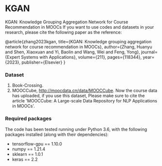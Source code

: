 # KGAN
KGAN:  Knowledge Grouping Aggregation Network for Course Recommendation in MOOCs
If you want to use codes and datasets in your research, please cite the following paper as the reference:

@article{zhang2023kgan,
  title={KGAN: Knowledge grouping aggregation network for course recommendation in MOOCs},
  author={Zhang, Huanyu and Shen, Xiaoxuan and Yi, Baolin and Wang, Wei and Feng, Yong},
  journal={Expert Systems with Applications},
  volume={211},
  pages={118344},
  year={2023},
  publisher={Elsevier}
}

### Dataset
1. Book-Crossing.
2. MOOCCube, http://moocdata.cn/data/MOOCCube. Now the course data has uploaded, if you use this dataset, Please make sure to cite the article 'MOOCCube: A Large-scale Data Repository for NLP Applications in MOOCs'.


### Required packages
The code has been tested running under Python 3.6, with the following packages installed (along with their dependencies):
- tensorflow-gpu == 1.10.0
- numpy == 1.21.4
- sklearn == 1.0.1
- keras == 2.2
